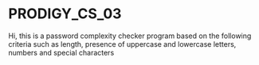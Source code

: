 # PRODIGY_CS_03
Hi, this is a password complexity checker program based on the following criteria such as length, presence of uppercase and lowercase letters, numbers and special characters
